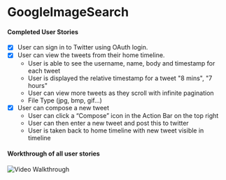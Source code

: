 GoogleImageSearch
=================
#### Completed User Stories
   * [x]  User can sign in to Twitter using OAuth login. 
   * [x]  User can view the tweets from their home timeline.
      - User is able to see the username, name, body and timestamp for each tweet
      - User is displayed the relative timestamp for a tweet "8 mins", "7 hours"
      - User can view more tweets as they scroll with infinite pagination
      - File Type (jpg, bmp, gif...)
   * [x]  User can compose a new tweet
      - User can click a “Compose” icon in the Action Bar on the top right
      - User can then enter a new tweet and post this to twitter
      - User is taken back to home timeline with new tweet visible in timeline


#### Workthrough of all user stories

![Video Walkthrough](demo.gif)
